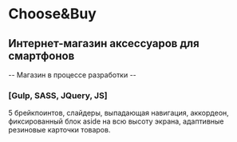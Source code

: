 # Choose&Buy

## Интернет-магазин аксессуаров для смартфонов

-- Магазин в процессе разработки --

### [Gulp, SASS, JQuery, JS]

5 брейкпоинтов, слайдеры, выпадающая навигация, аккордеон, фиксированный блок aside на всю высоту экрана, адаптивные резиновые карточки товаров.
